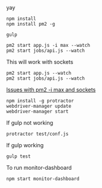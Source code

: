 yay

```
npm install
npm install pm2 -g
```


```
gulp
```


```
pm2 start app.js -i max --watch
pm2 start jobs/api.js --watch
```

This will work with sockets

```
pm2 start app.js --watch
pm2 start jobs/api.js --watch
```

[Issues with pm2 -i max and sockets](https://github.com/Unitech/PM2/issues/637)


```
npm install -g protractor
webdriver-manager update
webdriver-manager start
```


If gulp not working

```
protractor test/conf.js
```

If gulp working

```
gulp test
```


To run monitor-dashboard

```
npm start monitor-dashboard
```
